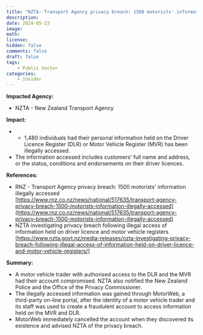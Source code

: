 ```yaml
---
title: "NZTA- Transport Agency privacy breach: 1500 motorists' information illegally accessed"
description: 
date: 2024-05-23
image: 
math: 
license: 
hidden: false
comments: false
draft: false
tags: 
    - Public Sector
categories:
    - Insider
---
```

**Impacted Agency:**
* NZTA - New Zealand Transport Agency

**Impact:**
* * 1,480 individuals had their personal information held on the Driver Licence Register (DLR) or Motor Vehicle Register (MVR) has been illegally accessed.
* The information accessed includes customers’ full name and address, or the status, conditions and endorsements on their driver licences.


**References:**
* RNZ - Transport Agency privacy breach: 1500 motorists' information illegally accessed [https://www.rnz.co.nz/news/national/517635/transport-agency-privacy-breach-1500-motorists-information-illegally-accessed](https://www.rnz.co.nz/news/national/517635/transport-agency-privacy-breach-1500-motorists-information-illegally-accessed)
* NZTA investigating privacy breach following illegal access of information held on driver licence and motor vehicle registers [https://www.nzta.govt.nz/media-releases/nzta-investigating-privacy-breach-following-illegal-access-of-information-held-on-driver-licence-and-motor-vehicle-registers/]

**Summary:**
* A motor vehicle trader with authorised access to the DLR and the MVR had their account compromised. NZTA also notified the New Zealand Police and the Office of the Privacy Commissioner.
* The illegally accessed information was gained through MotorWeb, a third-party on-line portal, after the identity of a motor vehicle trader and its staff was used to create a fraudulent account to access information held on the MVR and DLR.  
* MotorWeb immediately cancelled the account when they discovered its existence and advised NZTA of the privacy breach. 
